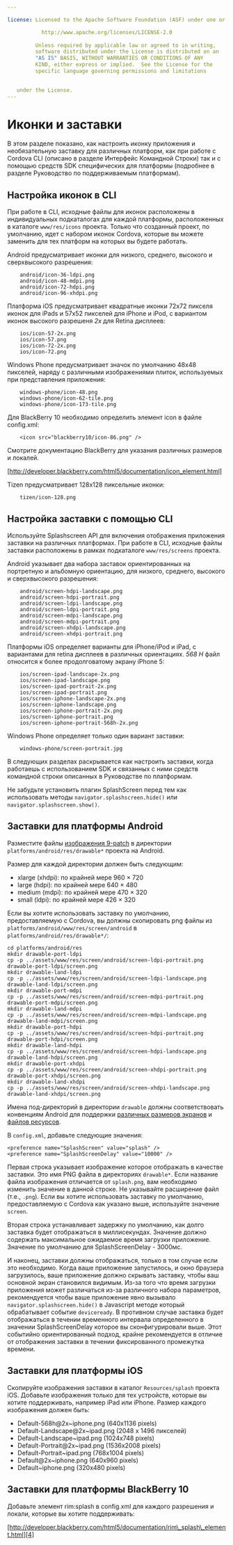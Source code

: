 ```yaml
---

license: Licensed to the Apache Software Foundation (ASF) under one or more contributor license agreements. Смотрите файл уведомления, распространяется с этой работой за дополнительной информацией относительно авторского права собственности. ASF лицензии этот файл вам под лицензией Apache версии 2.0 ("Лицензия"); Вы не можете использовать этот файл за исключением в соответствии с лицензией. You may obtain a copy of the License at

           http://www.apache.org/licenses/LICENSE-2.0
    
         Unless required by applicable law or agreed to in writing,
         software distributed under the License is distributed on an
         "AS IS" BASIS, WITHOUT WARRANTIES OR CONDITIONS OF ANY
         KIND, either express or implied.  See the License for the
         specific language governing permissions and limitations
    

   under the License.
---
```


# Иконки и заставки

В этом разделе показано, как настроить иконку приложения и необязательную заставку для различных платформ, как при работе с Cordova CLI (описано в разделе Интерфейс Командной Строки) так и с помощью средств SDK специфических для платформы (подробнее в разделе Руководство по поддерживаемым платформам).

## Настройка иконок в CLI

При работе в CLI, исходные файлы для иконок расположены в индивидуальных подкаталогах для каждой платформы, расположенных в каталоге `www/res/icons` проекта. Только что созданный проект, по умолчанию, идет с набором иконок Cordova, которые вы можете заменить для тех платформ на которых вы будете работать.

Android предусматривает иконки для низкого, среднего, высокого и сверхвысокого разрешения:

        android/icon-36-ldpi.png
        android/icon-48-mdpi.png
        android/icon-72-hdpi.png
        android/icon-96-xhdpi.png
    

Платформа iOS предусматривает квадратные иконки 72x72 пикселя иконок для iPads и 57x52 пикселей для iPhone и iPod, с вариантом иконок высокого разрешеня *2x* для Retina дисплеев:

        ios/icon-57-2x.png
        ios/icon-57.png
        ios/icon-72-2x.png
        ios/icon-72.png
    

Windows Phone предусматривает значок по умолчанию 48x48 пикселей, наряду с различными изображениями плиток, используемых при представления приложения:

        windows-phone/icon-48.png
        windows-phone/icon-62-tile.png
        windows-phone/icon-173-tile.png
    

Для BlackBerry 10 необходимо определить элемент icon в файле config.xml:

        <icon src="blackberry10/icon-86.png" />
    

Смотрите документацию BlackBerry для указания различных размеров и локалей.

[http://developer.blackberry.com/html5/documentation/icon_element.html]

Tizen предусматривает 128x128 пиксельные иконки:

        tizen/icon-128.png
    

## Настройка заставки с помощью CLI

Используйте Splashscreen API для включения отображения приложения заставки на различных платформах. При работе в CLI, исходные файлы заставки расположены в рамках подкаталоге `www/res/screens` проекта.

Android указывает два набора заставок ориентированных на портретную и альбомную ориентацию, для низкого, среднего, высокого и сверхвысокого разрешения:

        android/screen-hdpi-landscape.png
        android/screen-hdpi-portrait.png
        android/screen-ldpi-landscape.png
        android/screen-ldpi-portrait.png
        android/screen-mdpi-landscape.png
        android/screen-mdpi-portrait.png
        android/screen-xhdpi-landscape.png
        android/screen-xhdpi-portrait.png
    

Платформы iOS определяет варианты для iPhone/iPod и iPad, с вариантами для retina дисплеев в различных ориентациях. *568 H* файл относится к более продолговатому экрану iPhone 5:

        ios/screen-ipad-landscape-2x.png
        ios/screen-ipad-landscape.png
        ios/screen-ipad-portrait-2x.png
        ios/screen-ipad-portrait.png
        ios/screen-iphone-landscape-2x.png
        ios/screen-iphone-landscape.png
        ios/screen-iphone-portrait-2x.png
        ios/screen-iphone-portrait.png
        ios/screen-iphone-portrait-568h-2x.png
    

Windows Phone определяет только один вариант заставки:

        windows-phone/screen-portrait.jpg
    

В следующих разделах раскрывается как настроить заставки, когда работаешь с использованием SDK и связанных с ними средств командной строки описанных в Руководстве по платформам.

Не забудьте установить плагин SplashScreen перед тем как использовать методы `navigator.splashscreen.hide()` или `navigator.splashscreen.show()`.

## Заставки для платформы Android

Разместите файлы [изображения 9-patch][1] в директории `platforms/android/res/drawable*` проекта на Android.

 [1]: https://developer.android.com/tools/help/draw9patch.html

Размер для каждой директории должен быть следующим:

*   xlarge (xhdpi): по крайней мере 960 × 720
*   large (hdpi): по крайней мере 640 × 480
*   medium (mdpi): по крайней мере 470 × 320
*   small (ldpi): по крайней мере 426 × 320

Если вы хотите использовать заставку по умолчанию, предоставляемую с Cordova, вы должны скопировать png файлы из `platforms/android/www/res/screen/android` в `platforms/android/res/drawable*/`:

    cd platforms/android/res
    mkdir drawable-port-ldpi
    cp -p ../assets/www/res/screen/android/screen-ldpi-portrait.png drawable-port-ldpi/screen.png
    mkdir drawable-land-ldpi
    cp -p ../assets/www/res/screen/android/screen-ldpi-landscape.png drawable-land-ldpi/screen.png
    mkdir drawable-port-mdpi
    cp -p ../assets/www/res/screen/android/screen-mdpi-portrait.png drawable-port-mdpi/screen.png
    mkdir drawable-land-mdpi
    cp -p ../assets/www/res/screen/android/screen-mdpi-landscape.png drawable-land-mdpi/screen.png
    mkdir drawable-port-hdpi
    cp -p ../assets/www/res/screen/android/screen-hdpi-portrait.png drawable-port-hdpi/screen.png
    mkdir drawable-land-hdpi
    cp -p ../assets/www/res/screen/android/screen-hdpi-landscape.png drawable-land-hdpi/screen.png
    mkdir drawable-port-xhdpi
    cp -p ../assets/www/res/screen/android/screen-xhdpi-portrait.png drawable-port-xhdpi/screen.png
    mkdir drawable-land-xhdpi
    cp -p ../assets/www/res/screen/android/screen-xhdpi-landscape.png drawable-land-xhdpi/screen.png
    

Имена под-директорий в директории `drawable` должны соответствовать конвенциям Android для поддержки [различных размеров экранов][2] и [файлов ресурсов][3].

 [2]: http://developer.android.com/guide/practices/screens_support.html
 [3]: http://developer.android.com/guide/topics/resources/providing-resources.html#AlternativeResources

В `config.xml`, добавьте следующие значения:

    <preference name="SplashScreen" value="splash" />
    <preference name="SplashScreenDelay" value="10000" />
    

Первая строка указывает изображение которое отображать в качестве заставки. Это имя PNG файла в директориях `drawable*`. Если название файла изображения отличается от `splash.png`, вам необходимо изменить значение в данной строке. Не указывайте расширение файл (т.е., `.png`). Если вы хотите использовать заставку по умолчанию, предоставляемую с Cordova как указано выше, используйте значение `screen`.

Вторая строка устанавливает задержку по умолчанию, как долго заставка будет отображаться в миллисекундах. Значение должно содержать максимальное ожидаемое время загрузки приложение. Значение по умолчанию для SplashScreenDelay - 3000мс.

И наконец, заставки должны отображаться, только в том случае если это необходимо. Когда ваше приложение запустилось, и окно браузера загрузилось, ваше приложение должно скрывать заставку, чтобы ваш основной экран становился видимым. Из-за того что время загрузки приложения может различаться из-за различного набора параметров, рекомендуется чтобы ваше приложение явно вызывало `navigator.splashscreen.hide()` в Javascript методе который обрабатывает событие `deviceready`. В противном случае заставка будет отображаться в течении временного интервала определенного в значении SplashScreenDelay которое вы сконфигурировали выше. Этот событийно ориентированный подход, крайне рекомендуется в отличие от отображения заставки в течении фиксированного промежутка времени.

## Заставки для платформы iOS

Скопируйте изображения заставки в каталог `Resources/splash` проекта iOS. Добавьте изображения только для тех устройств, которые вы хотите поддерживать, например iPad или iPhone. Размер каждого изображения должен быть:

*   Default-568h@2x~iphone.png (640x1136 pixels)
*   Default-Landscape@2x~ipad.png (2048 x 1496 пикселей)
*   Default-Landscape~ipad.png (1024x748 pixels)
*   Default-Portrait@2x~ipad.png (1536x2008 pixels)
*   Default-Portrait~ipad.png (768x1004 pixels)
*   Default@2x~iphone.png (640x960 pixels)
*   Default~iphone.png (320x480 pixels)

## Заставки для платформы BlackBerry 10

Добавьте элемент rim:splash в config.xml для каждого разрешения и локали, которые вы хотите поддерживать:

[http://developer.blackberry.com/html5/documentation/rim\_splash\_element.html][4]

 [4]: http://developer.blackberry.com/html5/documentation/rim_splash_element.html